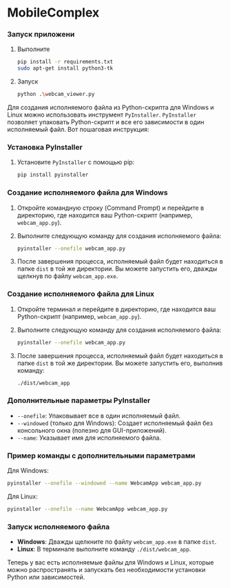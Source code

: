 # MobileComplex
### Запуск приложени

1. Выполните
    ```sh
    pip install -r requirements.txt
    sudo apt-get install python3-tk
    ```

2. Запуск
    ```sh
    python .\webcam_viewer.py
    ```

Для создания исполняемого файла из Python-скрипта для Windows и Linux можно использовать инструмент `PyInstaller`. `PyInstaller` позволяет упаковать Python-скрипт и все его зависимости в один исполняемый файл. Вот пошаговая инструкция:

### Установка PyInstaller

1. Установите `PyInstaller` с помощью pip:
   ```sh
   pip install pyinstaller
   ```

### Создание исполняемого файла для Windows

1. Откройте командную строку (Command Prompt) и перейдите в директорию, где находится ваш Python-скрипт (например, `webcam_app.py`).

2. Выполните следующую команду для создания исполняемого файла:
   ```sh
   pyinstaller --onefile webcam_app.py
   ```

3. После завершения процесса, исполняемый файл будет находиться в папке `dist` в той же директории. Вы можете запустить его, дважды щелкнув по файлу `webcam_app.exe`.

### Создание исполняемого файла для Linux

1. Откройте терминал и перейдите в директорию, где находится ваш Python-скрипт (например, `webcam_app.py`).

2. Выполните следующую команду для создания исполняемого файла:
   ```sh
   pyinstaller --onefile webcam_app.py
   ```

3. После завершения процесса, исполняемый файл будет находиться в папке `dist` в той же директории. Вы можете запустить его, выполнив команду:
   ```sh
   ./dist/webcam_app
   ```

### Дополнительные параметры PyInstaller

- `--onefile`: Упаковывает все в один исполняемый файл.
- `--windowed` (только для Windows): Создает исполняемый файл без консольного окна (полезно для GUI-приложений).
- `--name`: Указывает имя для исполняемого файла.

### Пример команды с дополнительными параметрами

Для Windows:
```sh
pyinstaller --onefile --windowed --name WebcamApp webcam_app.py
```

Для Linux:
```sh
pyinstaller --onefile --name WebcamApp webcam_app.py
```

### Запуск исполняемого файла

- **Windows**: Дважды щелкните по файлу `webcam_app.exe` в папке `dist`.
- **Linux**: В терминале выполните команду `./dist/webcam_app`.

Теперь у вас есть исполняемые файлы для Windows и Linux, которые можно распространять и запускать без необходимости установки Python или зависимостей.
